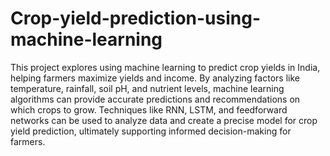 # Crop-yield-prediction-using-machine-learning

This project explores using machine learning to predict crop yields in India, helping farmers maximize yields and income. By analyzing factors like temperature, rainfall, soil pH, and nutrient levels, machine learning algorithms can provide accurate predictions and recommendations on which crops to grow. Techniques like RNN, LSTM, and feedforward networks can be used to analyze data and create a precise model for crop yield prediction, ultimately supporting informed decision-making for farmers.
